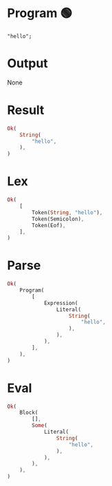 # Program 🟢
```rustleaf
"hello";
```

# Output
None

# Result
```rust
Ok(
    String(
        "hello",
    ),
)
```

# Lex
```rust
Ok(
    [
        Token(String, "hello"),
        Token(Semicolon),
        Token(Eof),
    ],
)
```

# Parse
```rust
Ok(
    Program(
        [
            Expression(
                Literal(
                    String(
                        "hello",
                    ),
                ),
            ),
        ],
    ),
)
```

# Eval
```rust
Ok(
    Block(
        [],
        Some(
            Literal(
                String(
                    "hello",
                ),
            ),
        ),
    ),
)
```